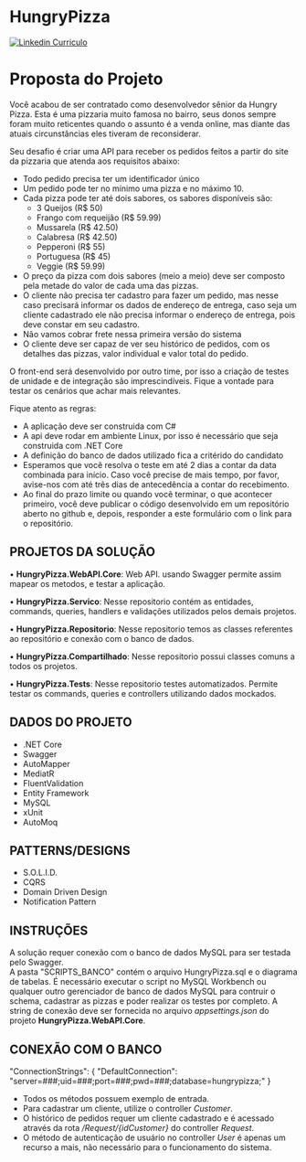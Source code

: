 # HungryPizza
[![Linkedin Curriculo](https://image.freepik.com/vetores-gratis/pizza-logo-design-template_15146-191.jpg)](https://www.linkedin.com/in/cassioguilhermy/)

# Proposta do Projeto

Você acabou de ser contratado como desenvolvedor sênior da Hungry Pizza. Esta é uma pizzaria muito famosa no bairro, seus donos sempre foram muito reticentes quando o assunto é a venda online, mas diante das atuais circunstâncias eles tiveram de reconsiderar. 

Seu desafio é criar uma API para receber os pedidos feitos a partir do site da pizzaria que atenda aos requisitos abaixo:

- Todo pedido precisa ter um identificador único
- Um pedido pode ter no mínimo uma pizza e no máximo 10.
- Cada pizza pode ter até dois sabores, os sabores disponíveis são:
	 - 3 Queijos (R$ 50)
	 - Frango com requeijão (R$ 59.99)
	 - Mussarela (R$ 42.50)
	 - Calabresa (R$ 42.50)
	 - Pepperoni (R$ 55)
	 - Portuguesa (R$ 45)
	 - Veggie (R$ 59.99)
- O preço da pizza com dois sabores (meio a meio) deve ser composto pela metade do valor de cada uma das pizzas.
- O cliente não precisa ter cadastro para fazer um pedido, mas nesse caso precisará informar os dados de endereço de entrega, caso seja um cliente cadastrado ele não precisa informar o endereço de entrega, pois deve constar em seu cadastro.
- Não vamos cobrar frete nessa primeira versão do sistema
- O cliente deve ser capaz de ver seu histórico de pedidos, com os detalhes das pizzas, valor individual e valor total do pedido.

O front-end será desenvolvido por outro time, por isso a criação de testes de unidade e de integração são imprescindíveis. Fique a vontade para testar os cenários que achar mais relevantes.

Fique atento as regras:
- A aplicação deve ser construida com C#
- A api deve rodar em ambiente Linux, por isso é necessário que seja construida com .NET Core
- A definição do banco de dados utilizado fica a critérido do candidato
- Esperamos que você resolva o teste em até 2 dias a contar da data combinada para início. Caso você precise de mais tempo, por favor, avise-nos com até três dias de antecedência a contar do recebimento.
- Ao final do prazo limite ou quando você terminar, o que acontecer primeiro, você deve publicar o código desenvolvido em um repositório aberto no github e, depois, responder a este formulário com o link para o repositório.

## PROJETOS DA SOLUÇÃO

• **HungryPizza.WebAPI.Core**: Web API. usando Swagger permite assim mapear os metodos, e testar a aplicação.

• **HungryPizza.Servico**: Nesse repositorio contém as entidades, commands, queries, handlers e validações utilizados pelos demais projetos.

• **HungryPizza.Repositorio**: Nesse repositorio temos as classes referentes ao repositório e conexão com o banco de dados.

• **HungryPizza.Compartilhado**: Nesse repositorio possui classes comuns a todos os projetos.

• **HungryPizza.Tests**: Nesse repositorio testes automatizados. Permite testar os commands, queries e controllers utilizando dados mockados.

## DADOS DO PROJETO

- .NET Core 
- Swagger
- AutoMapper
- MediatR
- FluentValidation
- Entity Framework
- MySQL
- xUnit
- AutoMoq

## PATTERNS/DESIGNS

- S.O.L.I.D.
- CQRS
- Domain Driven Design
- Notification Pattern

## INSTRUÇÕES

A solução requer conexão com o banco de dados MySQL para ser testada pelo Swagger.  
A pasta "SCRIPTS_BANCO" contém o arquivo HungryPizza.sql e o diagrama de tabelas. É necessário executar o script no MySQL Workbench ou qualquer outro gerenciador de banco de dados MySQL para contruir o schema, cadastrar as pizzas e poder realizar os testes por completo.
A string de conexão deve ser fornecida no arquivo _appsettings.json_ do projeto **HungryPizza.WebAPI.Core**.

## CONEXÃO COM O BANCO

"ConnectionStrings": {
    "DefaultConnection": "server=###;uid=###;port=###;pwd=###;database=hungrypizza;"
}

- Todos os métodos possuem exemplo de entrada.  
- Para cadastrar um cliente, utilize o controller _Customer_.  
- O histórico de pedidos requer um cliente cadastrado e é acessado através da rota _/Request/{idCustomer}_ do controller _Request_.  
- O método de autenticação de usuário no controller _User_ é apenas um recurso a mais, não necessário para o funcionamento do sistema.
